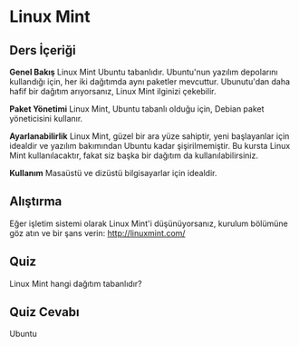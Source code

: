 # Linux Mint

## Ders İçeriği

<b>Genel Bakış</b>
Linux Mint Ubuntu tabanlıdır. Ubuntu'nun yazılım depolarını kullandığı için, her iki dağıtımda aynı paketler mevcuttur. Ubunutu'dan daha hafif bir dağıtım arıyorsanız, Linux Mint ilginizi çekebilir.

<b>Paket Yönetimi</b>
Linux Mint, Ubuntu tabanlı olduğu için, Debian paket yöneticisini kullanır.

<b>Ayarlanabilirlik</b>
Linux Mint, güzel bir ara yüze sahiptir, yeni başlayanlar için idealdir ve yazılım bakımından Ubuntu kadar şişirilmemiştir. Bu kursta Linux Mint kullanılacaktır, fakat siz başka bir dağıtım da kullanılabilirsiniz.

<b>Kullanım</b>
Masaüstü ve dizüstü bilgisayarlar için idealdir.

## Alıştırma

Eğer işletim sistemi olarak Linux Mint'i düşünüyorsanız, kurulum bölümüne göz atın ve bir şans verin: <a href='http://linuxmint.com/'>http://linuxmint.com/</a>

## Quiz

Linux Mint hangi dağıtım tabanlıdır?

## Quiz Cevabı

Ubuntu
